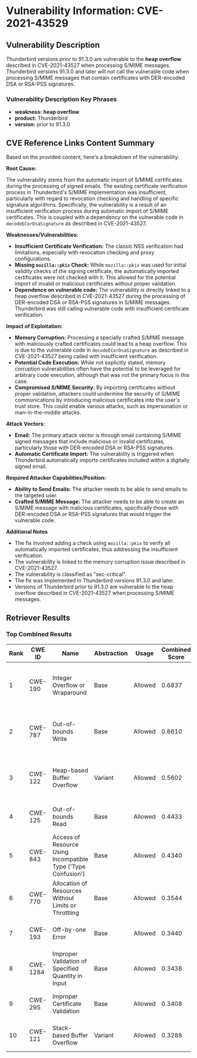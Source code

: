# Vulnerability Information: CVE-2021-43529

## Vulnerability Description
Thunderbird versions prior to 91.3.0 are vulnerable to the **heap overflow** described in CVE-2021-43527 when processing S/MIME messages. Thunderbird versions 91.3.0 and later will not call the vulnerable code when processing S/MIME messages that contain certificates with DER-encoded DSA or RSA-PSS signatures.

### Vulnerability Description Key Phrases
- **weakness:** **heap overflow**
- **product:** Thunderbird
- **version:** prior to 91.3.0

## CVE Reference Links Content Summary
Based on the provided content, here's a breakdown of the vulnerability:

**Root Cause:**

The vulnerability stems from the automatic import of S/MIME certificates during the processing of signed emails. The existing certificate verification process in Thunderbird's S/MIME implementation was insufficient, particularly with regard to revocation checking and handling of specific signature algorithms. Specifically, the vulnerability is a result of an insufficient verification process during automatic import of S/MIME certificates. This is coupled with a dependency on the vulnerable code in `decodeECorDsaSignature` as described in CVE-2021-43527.

**Weaknesses/Vulnerabilities:**

*   **Insufficient Certificate Verification:** The classic NSS verification had limitations, especially with revocation checking and proxy configurations.
*   **Missing `mozilla::pkix` Check:** While `mozilla::pkix` was used for initial validity checks of the signing certificate, the automatically imported certificates were not checked with it. This allowed for the potential import of invalid or malicious certificates without proper validation.
*  **Dependence on vulnerable code:** The vulnerability is directly linked to a heap overflow described in CVE-2021-43527 during the processing of DER-encoded DSA or RSA-PSS signatures in S/MIME messages. Thunderbird was still calling vulnerable code with insufficient certificate verification.

**Impact of Exploitation:**

*   **Memory Corruption:** Processing a specially crafted S/MIME message with maliciously crafted certificates could lead to a heap overflow. This is due to the vulnerable code in `decodeECorDsaSignature` as described in CVE-2021-43527 being called with insufficient verification.
*   **Potential Code Execution:** While not explicitly stated, memory corruption vulnerabilities often have the potential to be leveraged for arbitrary code execution, although that was not the primary focus in this case.
*  **Compromised S/MIME Security:** By importing certificates without proper validation, attackers could undermine the security of S/MIME communications by introducing malicious certificates into the user's trust store. This could enable various attacks, such as impersonation or man-in-the-middle attacks.

**Attack Vectors:**

*   **Email:** The primary attack vector is through email containing S/MIME signed messages that include malicious or invalid certificates, particularly those with DER-encoded DSA or RSA-PSS signatures.
*   **Automatic Certificate Import:** The vulnerability is triggered when Thunderbird automatically imports certificates included within a digitally signed email.

**Required Attacker Capabilities/Position:**

*   **Ability to Send Emails:** The attacker needs to be able to send emails to the targeted user.
*   **Crafted S/MIME Message:** The attacker needs to be able to create an S/MIME message with malicious certificates, specifically those with DER-encoded DSA or RSA-PSS signatures that would trigger the vulnerable code.

**Additional Notes**

*   The fix involved adding a check using `mozilla::pkix` to verify all automatically imported certificates, thus addressing the insufficient verification.
*   The vulnerability is linked to the memory corruption issue described in CVE-2021-43527.
*   The vulnerability is classified as "sec-critical".
*   The fix was implemented in Thunderbird versions 91.3.0 and later.
*   Versions of Thunderbird prior to 91.3.0 are vulnerable to the heap overflow described in CVE-2021-43527 when processing S/MIME messages.

## Retriever Results

### Top Combined Results

| Rank | CWE ID | Name | Abstraction | Usage | Combined Score | Retrievers | Individual Scores |
|------|--------|------|-------------|-------|---------------|------------|-------------------|
| 1 | CWE-190 | Integer Overflow or Wraparound | Base | Allowed | 0.6837 | dense, sparse, graph | dense: 0.498, sparse: 0.204, graph: 0.889 |
| 2 | CWE-787 | Out-of-bounds Write | Base | Allowed | 0.6610 | dense, sparse, graph | dense: 0.523, sparse: 0.207, graph: 0.786 |
| 3 | CWE-122 | Heap-based Buffer Overflow | Variant | Allowed | 0.5602 | dense, sparse, graph | dense: 0.549, sparse: 0.242, graph: 0.543 |
| 4 | CWE-125 | Out-of-bounds Read | Base | Allowed | 0.4433 | sparse, graph | sparse: 0.210, graph: 0.904 |
| 5 | CWE-843 | Access of Resource Using Incompatible Type ('Type Confusion') | Base | Allowed | 0.4340 | sparse, graph | sparse: 0.205, graph: 0.885 |
| 6 | CWE-770 | Allocation of Resources Without Limits or Throttling | Base | Allowed | 0.3544 | dense, sparse | dense: 0.480, sparse: 0.199 |
| 7 | CWE-193 | Off-by-one Error | Base | Allowed | 0.3440 | dense, sparse | dense: 0.467, sparse: 0.193 |
| 8 | CWE-1284 | Improper Validation of Specified Quantity in Input | Base | Allowed | 0.3438 | dense, sparse | dense: 0.467, sparse: 0.192 |
| 9 | CWE-295 | Improper Certificate Validation | Base | Allowed | 0.3408 | dense, sparse | dense: 0.471, sparse: 0.183 |
| 10 | CWE-121 | Stack-based Buffer Overflow | Variant | Allowed | 0.3288 | dense, sparse | dense: 0.503, sparse: 0.182 |

